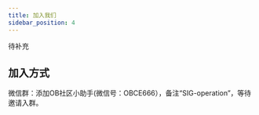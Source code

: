 ```yaml
---
title: 加入我们
sidebar_position: 4
---
```


待补充

## 加入方式
微信群：添加OB社区小助手(微信号：OBCE666），备注“SIG-operation”，等待邀请入群。

